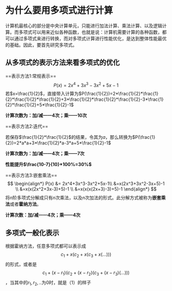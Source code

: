 # 为什么要用多项式进行计算

计算机最核心的部分是中央计算单元，只能进行加法计算、乘法计算、以及逻辑计算。而多项式可以用来近似各种函数，也就是说：计算机需要计算的各种函数，都可以通过多项式来进行转换，而对多项式计算进行性能优化，是达到整体性能最优的基础。因此，要首先研究多项式。

## 从多项式的表示方法来看多项式的优化

==表示方法1:常规表示==
$$
P(x)=2x^4+3x^3-3x^2+5x-1
$$
若$x=\frac{1}{2}$，直接带入计算为$P(\frac{1}{2})=2*\frac{1}{2}*\frac{1}{2}*\frac{1}{2}*\frac{1}{2}+3*\frac{1}{2}*\frac{1}{2}*\frac{1}{2}-3*\frac{1}{2}*\frac{1}{2}+5*\frac{1}{2}-1$

**计算次数为：加/减——4次；乘——10次**

==表示方法2:迭代==

若保存$\frac{1}{2}*\frac{1}{2}$的结果，令其为$a$，那么转换为$P(\frac{1}{2})=2*a*a+3*\frac{1}{2}*a-3*a+5*\frac{1}{2}-1$

**计算次数为：加/减——4次；乘——7次**

**性能提升$\frac{10-7}{10}*100%=30%$**

==表示方法3:嵌套乘法==
$$
\begin{align*} P(x) &= 2x^4+3x^3-3x^2+5x-1\\   &=x(2x^3+3x^2-3x+5)-1 \\ &=x(x(2x^2+3x-3)+5)-1 \\ &=x(x(x(2x+3)-3)+5)-1  \end{align*}
$$
将$n$阶多项式分解成只有$n$次乘法，以及$n$次加法的形式。此分解方式被称为**嵌套乘法**或者**霍纳方法**。

**计算次数：加/减——4次；乘——4次**

## 多项式一般化表示

根据霍纳方法，任意多项式都可以表示成
$$
c_1+x(c_2+x(c_3+x(...)))
$$
的形式，或者是
$$
c_1+(x-r_1)(c_2+(x-r_2)(c_3+(x-r_3)(...)))
$$
，当其中的$r_1,r_2,..$为0时，就是（1）的样子